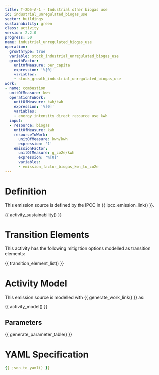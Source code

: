 ```yaml
---
title: T-2D5-A-1 - Industrial other biogas use
id: industrial_unregulated_biogas_use
sector: buildings
sustainability: green
class: activity
version: 2.2.0
progress: 50
name: industrial_unregulated_biogas_use
operation:
  growthType: true
  variable: stock_industrial_unregulated_biogas_use
  growthFactor:
    unitOfMeasure: per_capita
    expression: '%[0]'
    variables:
    - stock_growth_industrial_unregulated_biogas_use
work:
- name: combustion
  unitOfMeasure: kwh
  operationToWork:
    unitOfMeasure: kwh/kwh
    expression: '%[0]'
    variables:
    - energy_intensity_direct_resource_use_kwh
  input:
  - resource: biogas
    unitOfMeasure: kwh
    resourceToWork:
      unitOfMeasure: kwh/kwh
      expression: '1'
    emissionFactor:
      unitOfMeasure: g_co2e/kwh
      expression: '%[0]'
      variables:
      - emission_factor_biogas_kwh_to_co2e
---
```

# Definition
This emission source is defined by the IPCC in {{ ipcc_emission_link() }}.


{{ activity_sustainability() }}

# Transition Elements

This activity has the following mitigation options modelled as transition elements:

{{ transition_element_list() }}

# Activity Model
This emission source is modelled with {{ generate_work_link() }} as:

{{ activity_model() }}

## Parameters

{{ generate_parameter_table() }}

# YAML Specification

```yaml
{{ json_to_yaml() }}
```
